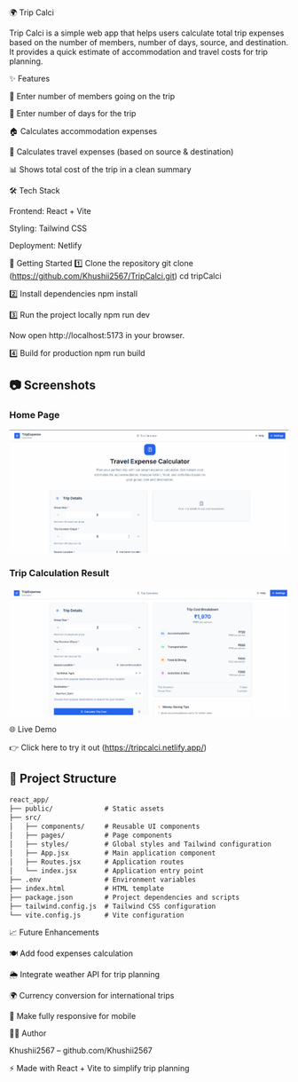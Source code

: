 🌍 Trip Calci

Trip Calci is a simple web app that helps users calculate total trip expenses based on the number of members, number of days, source, and destination. It provides a quick estimate of accommodation and travel costs for trip planning.

✨ Features

👫 Enter number of members going on the trip

📅 Enter number of days for the trip

🏠 Calculates accommodation expenses

🚌 Calculates travel expenses (based on source & destination)

📊 Shows total cost of the trip in a clean summary

🛠️ Tech Stack

Frontend: React + Vite

Styling: Tailwind CSS 

Deployment: Netlify 

🚀 Getting Started
1️⃣ Clone the repository
git clone (https://github.com/Khushii2567/TripCalci.git)
cd tripCalci

2️⃣ Install dependencies
npm install

3️⃣ Run the project locally
npm run dev


Now open http://localhost:5173
 in your browser.

4️⃣ Build for production
npm run build

## 📷 Screenshots

### Home Page  
![Home Page](screenshots/homepage.png)

### Trip Calculation Result  
![Result Page](screenshots/result.png)

🌐 Live Demo

👉 Click here to try it out
 (https://tripcalci.netlify.app/)
## 📁 Project Structure

```
react_app/
├── public/             # Static assets
├── src/
│   ├── components/     # Reusable UI components
│   ├── pages/          # Page components
│   ├── styles/         # Global styles and Tailwind configuration
│   ├── App.jsx         # Main application component
│   ├── Routes.jsx      # Application routes
│   └── index.jsx       # Application entry point
├── .env                # Environment variables
├── index.html          # HTML template
├── package.json        # Project dependencies and scripts
├── tailwind.config.js  # Tailwind CSS configuration
└── vite.config.js      # Vite configuration
``` 

📈 Future Enhancements

🍽️ Add food expenses calculation

🌦️ Integrate weather API for trip planning

🌍 Currency conversion for international trips

📱 Make fully responsive for mobile

👨‍💻 Author

Khushii2567 – github.com/Khushii2567


⚡ Made with React + Vite to simplify trip planning
